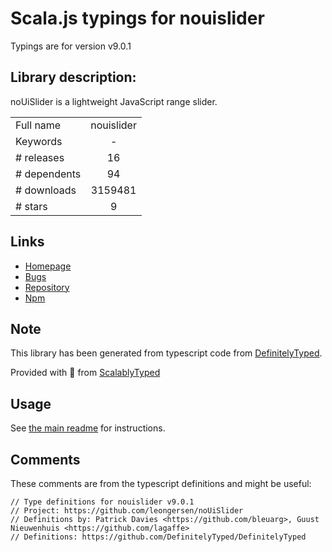 
# Scala.js typings for nouislider

Typings are for version v9.0.1

## Library description:
noUiSlider is a lightweight JavaScript range slider.

|                    |                 |
| ------------------ | :-------------: |
| Full name          | nouislider |
| Keywords           | - |
| # releases         | 16 |
| # dependents       | 94 |
| # downloads        | 3159481 |
| # stars            | 9 |

## Links
- [Homepage](https://github.com/leongersen/noUiSlider#readme)
- [Bugs](https://github.com/leongersen/noUiSlider/issues)
- [Repository](https://github.com/leongersen/noUiSlider)
- [Npm](https://www.npmjs.com/package/nouislider)
    


## Note
This library has been generated from typescript code from [DefinitelyTyped](https://definitelytyped.org).

Provided with :purple_heart: from [ScalablyTyped](https://github.com/oyvindberg/ScalablyTyped)

## Usage
See [the main readme](../../readme.md) for instructions.

## Comments

These comments are from the typescript definitions and might be useful:
```
// Type definitions for nouislider v9.0.1
// Project: https://github.com/leongersen/noUiSlider
// Definitions by: Patrick Davies <https://github.com/bleuarg>, Guust Nieuwenhuis <https://github.com/lagaffe>
// Definitions: https://github.com/DefinitelyTyped/DefinitelyTyped

```

